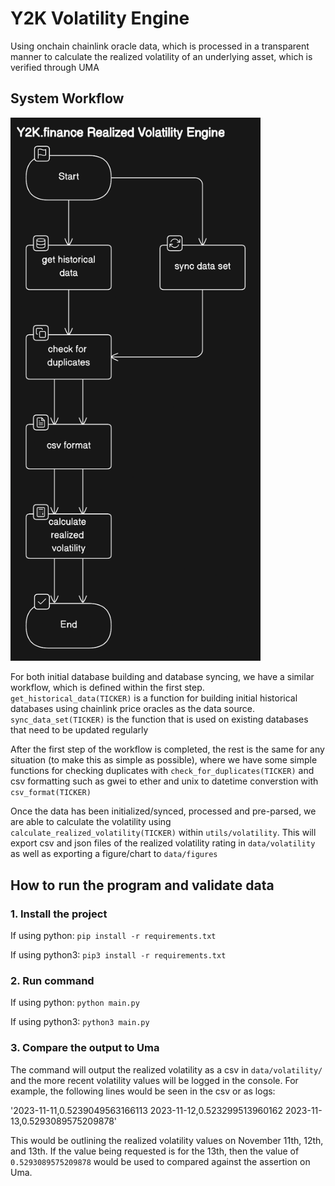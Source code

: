 # Y2K Volatility Engine

Using onchain chainlink oracle data, which is processed in a transparent manner to calculate the realized volatility of an underlying asset, which is verified through UMA

## System Workflow

<img src="data/source/image.png" alt="Workflow diagram" width="400"/>

For both initial database building and database syncing, we have a similar workflow, which is defined within the first step. `get_historical_data(TICKER)` is a function for building initial historical databases using chainlink price oracles as the data source. `sync_data_set(TICKER)` is the function that is used on existing databases that need to be updated regularly

After the first step of the workflow is completed, the rest is the same for any situation (to make this as simple as possible), where we have some simple functions for checking duplicates with `check_for_duplicates(TICKER)` and csv formatting such as gwei to ether and unix to datetime converstion with `csv_format(TICKER)`

Once the data has been initialized/synced, processed and pre-parsed, we are able to calculate the volatility using `calculate_realized_volatility(TICKER)` within `utils/volatility`. This will export csv and json files of the realized volatility rating in `data/volatility` as well as exporting a figure/chart to `data/figures`

## How to run the program and validate data

### 1. Install the project

If using python:
`pip install -r requirements.txt`

If using python3:
`pip3 install -r requirements.txt`

### 2. Run command

If using python:
`python main.py`

If using python3:
`python3 main.py`

### 3. Compare the output to Uma

The command will output the realized volatility as a csv in `data/volatility/` and the more recent volatility values will be logged in the console. For example, the following lines would be seen in the csv or as logs:

'2023-11-11,0.5239049563166113
2023-11-12,0.523299513960162
2023-11-13,0.5293089575209878'

This would be outlining the realized volatility values on November 11th, 12th, and 13th. If the value being requested is for the 13th, then the value of `0.5293089575209878` would be used to compared against the assertion on Uma.
